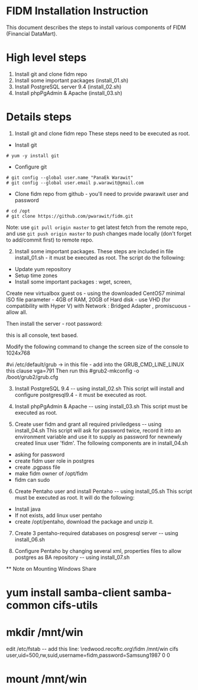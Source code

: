 FIDM Installation Instruction
====
This document describes the steps to install various components of FIDM (Financial DataMart). 

# High level steps
1. Install git and clone fidm repo
1. Install some important packages (install_01.sh)
1. Install PostgreSQL server 9.4 (install_02.sh)
1. Install phpPgAdmin & Apache (install_03.sh)

# Details steps
1. Install git and clone fidm repo
These steps need to be executed as root. 

  * Install git
  ```
  # yum -y install git
  ```
  
  * Configure git 
  ```
  # git config --global user.name "PanaEk Warawit"
  # git config --global user.email p.warawit@gmail.com
  ```
  
  * Clone fidm repo from github - you'll need to provide pwarawit user and password
  ```
  # cd /opt
  # git clone https://github.com/pwarawit/fidm.git
  ```
  Note: use `git pull origin master` to get latest fetch from the remote repo, and use `git push origin master` to push changes made locally (don't forget to add/commit first) to remote repo.

2. Install some important packages. 
These steps are included in file install_01.sh - it must be executed as root. The script do the following:
  * Update yum repository
  * Setup time zones 
  * Install some important packages : wget, screen, 


Create new virtualbox guest os - using the downloaded CentOS7 minimal ISO file 
parameter - 4GB of RAM, 20GB of Hard disk - use VHD (for compatibility with Hyper V)
with Network : Bridged Adapter , promiscuous - allow all. 

Then install the server - root password: 

this is all console, text based. 

Modify the following command to change the screen size of the console to 1024x768

#vi /etc/default/grub → in this file - add into the GRUB_CMD_LINE_LINUX this clause vga=791
Then run this
#grub2-mkconfig -o /boot/grub2/grub.cfg

3. Install PostgreSQL 9.4 -- using install_02.sh
This script will install and configure postgresql9.4  - it must be executed as root.

4. Install phpPgAdmin & Apache -- using install_03.sh
This script must be executed as root.

5. Create user fidm and grant all required priviledgess -- using install_04.sh
This script will ask for password twice, record it into an environment variable and use it to supply as password for newnewly created linux user 'fidm'. The following components are in install_04.sh
  * asking for password
  * create fidm user role in postgres
  * create .pgpass file
  * make fidm owner of /opt/fidm
  * fidm can sudo

6. Create Pentaho user and install Pentaho -- using install_05.sh
This script must be executed as root. It will do the following:
  * Install java
  * If not exists, add linux user pentaho 
  * create /opt/pentaho, download the package and unzip it.

7. Create 3 pentaho-required databases on posgresql server -- using install_06.sh

8. Configure Pentaho by changing several xml, properties files to allow postgres as BA repository -- using install_07.sh

** Note on Mounting Windows Share 
# yum install samba-client samba-common cifs-utils
# mkdir /mnt/win
edit /etc/fstab -- add this line:
\\redwood.recoftc.org\fidm /mnt/win cifs user,uid=500,rw,suid,username=fidm,password=Samsung1987 0 0
# mount /mnt/win